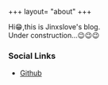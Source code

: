 +++
layout= "about"
+++

Hi😁,this is Jinxslove's blog.  
Under construction...😉😉😉

### Social Links

- [Github](https://github.com/Jinxslove)